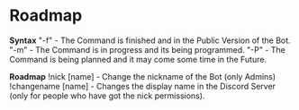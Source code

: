 # Roadmap

**Syntax**
"-f" - The Command is finished and in the Public Version of the Bot.
"-m" - The Command is in progress and its being programmed.
"-P" - The Command is being planned and it may come some time in the Future.

**Roadmap**
!nick [name] - Change the nickname of the Bot (only Admins)
!changename [name] - Changes the display name in the Discord Server (only for people who have got the nick permissions).

